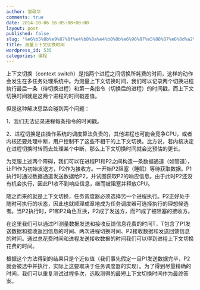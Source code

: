```yaml
---
author: 邹政华
comments: true
date: 2014-10-06 16:05:08+00:00
layout: post
published: false 
slug: '%e6%b5%8b%e9%87%8f%e4%b8%8a%e4%b8%8b%e6%96%87%e5%88%87%e6%8d%a2%e6%97%b6%e9%97%b4'
title: 测量上下文切换时间
wordpress_id: 535
categories: 编程
---
```


上下文切换（context switch）是指两个进程之间切换所耗费的时间，这样的动作会发生在多任务处理系统中。为测量上下文切换时间，我们可以记录两个切换进程执行最后一条（待切换进程）和第一条指令（切换后的进程）的时间戳，而上下文切换时间就是这两个进程的时间戳差值。

但是这种解决思路会碰到两个问题：

1、我们无法记录进程每条指令的时间戳。

2、进程切换是由操作系统的调度算法负责的，其他进程也可能会竞争CPU，或者内核还要处理中断，用户控制不了这些不相干的上下文切换。比方说，若内核决定在进程切换时转而去处理某个中断，那么上下文切换时间就会比预估的更长。

为克服上述两个障碍，我们可以在进程P1和P2之间构造一条数据通道（如管道），让P1作为初始发送方，P2作为接收方。一开始P2阻塞（睡眠）等待获取数据。P1执行时通过数据通道发送数据给P2，并试图获取P2的响应信息。由于此时P2还没有机会执行，因此P1收不到响应信息，继而被阻塞并释放CPU。

随之而来的就是上下文切换，任务调度器必须选择另一个进程执行。P2正好处于随时可执行的状态，因此也就顺理成章地成为任务调度器可选择执行的理想候选者。当P2执行时，P1和P2角色互换，P2成了发送方，而P1成了被阻塞的接收方。

在这里我们可以通过P1测量数据发送和接收反馈信息花费的时间T，T包含了P1发送数据和接收返回信息的时间、两次进程切换时间、P2接收数据和发送回馈信息的时间。通过总花费时间和进程发送接收数据的时间我们可以得到进程上下文切换花费的时间。

根据这个方法得到的结果只是个近似值（我们事先假定一旦P1发送数据完毕，P2就会被选中并执行，实际上这要取决于任务调度器的实现）。为了得到尽量精确的时间，我们可以重复测试过程多次，选取测得的最短上下文切换时间作为最终答案。


